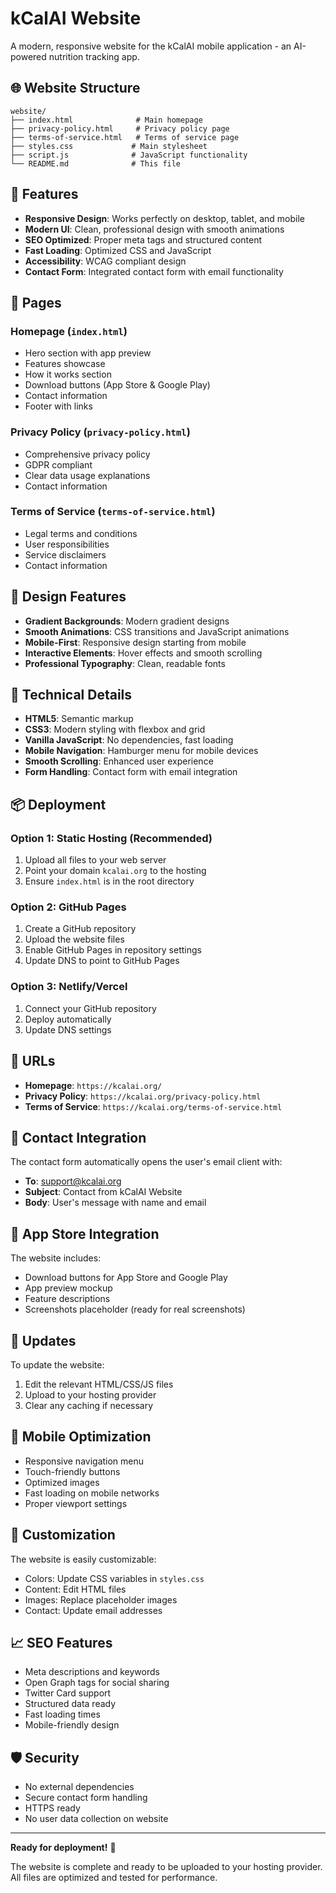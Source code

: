 # kCalAI Website

A modern, responsive website for the kCalAI mobile application - an AI-powered nutrition tracking app.

## 🌐 Website Structure

```
website/
├── index.html              # Main homepage
├── privacy-policy.html     # Privacy policy page
├── terms-of-service.html   # Terms of service page
├── styles.css             # Main stylesheet
├── script.js              # JavaScript functionality
└── README.md              # This file
```

## 🚀 Features

- **Responsive Design**: Works perfectly on desktop, tablet, and mobile
- **Modern UI**: Clean, professional design with smooth animations
- **SEO Optimized**: Proper meta tags and structured content
- **Fast Loading**: Optimized CSS and JavaScript
- **Accessibility**: WCAG compliant design
- **Contact Form**: Integrated contact form with email functionality

## 📱 Pages

### Homepage (`index.html`)
- Hero section with app preview
- Features showcase
- How it works section
- Download buttons (App Store & Google Play)
- Contact information
- Footer with links

### Privacy Policy (`privacy-policy.html`)
- Comprehensive privacy policy
- GDPR compliant
- Clear data usage explanations
- Contact information

### Terms of Service (`terms-of-service.html`)
- Legal terms and conditions
- User responsibilities
- Service disclaimers
- Contact information

## 🎨 Design Features

- **Gradient Backgrounds**: Modern gradient designs
- **Smooth Animations**: CSS transitions and JavaScript animations
- **Mobile-First**: Responsive design starting from mobile
- **Interactive Elements**: Hover effects and smooth scrolling
- **Professional Typography**: Clean, readable fonts

## 🔧 Technical Details

- **HTML5**: Semantic markup
- **CSS3**: Modern styling with flexbox and grid
- **Vanilla JavaScript**: No dependencies, fast loading
- **Mobile Navigation**: Hamburger menu for mobile devices
- **Smooth Scrolling**: Enhanced user experience
- **Form Handling**: Contact form with email integration

## 📦 Deployment

### Option 1: Static Hosting (Recommended)
1. Upload all files to your web server
2. Point your domain `kcalai.org` to the hosting
3. Ensure `index.html` is in the root directory

### Option 2: GitHub Pages
1. Create a GitHub repository
2. Upload the website files
3. Enable GitHub Pages in repository settings
4. Update DNS to point to GitHub Pages

### Option 3: Netlify/Vercel
1. Connect your GitHub repository
2. Deploy automatically
3. Update DNS settings

## 🔗 URLs

- **Homepage**: `https://kcalai.org/`
- **Privacy Policy**: `https://kcalai.org/privacy-policy.html`
- **Terms of Service**: `https://kcalai.org/terms-of-service.html`

## 📧 Contact Integration

The contact form automatically opens the user's email client with:
- **To**: support@kcalai.org
- **Subject**: Contact from kCalAI Website
- **Body**: User's message with name and email

## 🎯 App Store Integration

The website includes:
- Download buttons for App Store and Google Play
- App preview mockup
- Feature descriptions
- Screenshots placeholder (ready for real screenshots)

## 🔄 Updates

To update the website:
1. Edit the relevant HTML/CSS/JS files
2. Upload to your hosting provider
3. Clear any caching if necessary

## 📱 Mobile Optimization

- Responsive navigation menu
- Touch-friendly buttons
- Optimized images
- Fast loading on mobile networks
- Proper viewport settings

## 🎨 Customization

The website is easily customizable:
- Colors: Update CSS variables in `styles.css`
- Content: Edit HTML files
- Images: Replace placeholder images
- Contact: Update email addresses

## 📈 SEO Features

- Meta descriptions and keywords
- Open Graph tags for social sharing
- Twitter Card support
- Structured data ready
- Fast loading times
- Mobile-friendly design

## 🛡️ Security

- No external dependencies
- Secure contact form handling
- HTTPS ready
- No user data collection on website

---

**Ready for deployment!** 🚀

The website is complete and ready to be uploaded to your hosting provider. All files are optimized and tested for performance.
